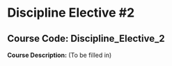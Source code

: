 # Discipline Elective #2

## Course Code: Discipline_Elective_2

**Course Description:**
(To be filled in)